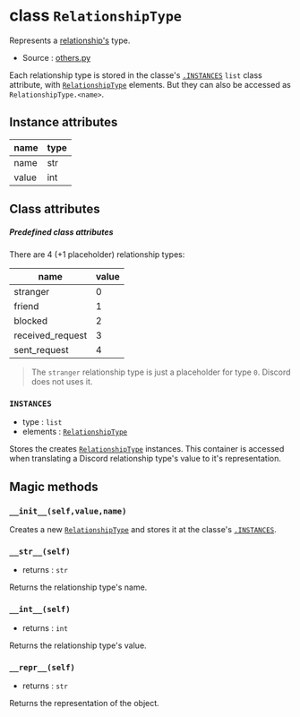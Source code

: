 # class `RelationshipType`

Represents a [relationship's](Relationship.md) type.

- Source : [others.py](https://github.com/HuyaneMatsu/hata/blob/master/hata/others.py)

Each relationship type is stored in the classe's [`.INSTANCES`](#instances)
`list` class attribute, with [`RelationshipType`](RelationshipType.md)
elements. But they can also be accessed as `RelationshipType.<name>`.

## Instance attributes

| name      | type      |
|-----------|-----------|
| name      | str       |
| value     | int       |

## Class attributes

##### Predefined class attributes

There are 4 (+1 placeholder) relationship types:

| name              | value     |
|-------------------|-----------|
| stranger          | 0         |
| friend            | 1         |
| blocked           | 2         |
| received_request  | 3         |
| sent_request      | 4         |

> The `stranger` relationship type is just a placeholder for type `0`.
> Discord does not uses it.

### `INSTANCES`

- type : `list`
- elements : [`RelationshipType`](RelationshipType.md)

Stores the creates [`RelationshipType`](RelationshipType.md) instances. This
container is accessed when translating a Discord relationship type's value to
it's representation.

## Magic methods

### `__init__(self,value,name)`

Creates a new [`RelationshipType`](RelationshipType.md) and stores it at the
classe's [`.INSTANCES`](#instances).

### `__str__(self)`

- returns : `str`

Returns the relationship type's name.

### `__int__(self)`

- returns : `int`

Returns the relationship type's value.

### `__repr__(self)`

- returns : `str`

Returns the representation of the object.
